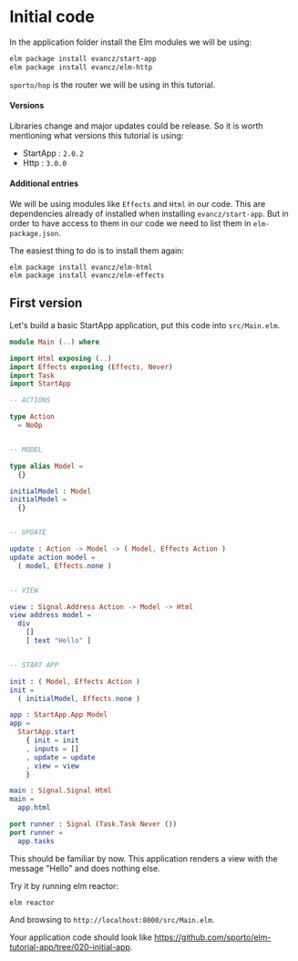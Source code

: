 # Initial code

In the application folder install the Elm modules we will be using:

```bash
elm package install evancz/start-app
elm package install evancz/elm-http
```

`sporto/hop` is the router we will be using in this tutorial.

#### Versions

Libraries change and major updates could be release. So it is worth mentioning what versions this tutorial is using:

- StartApp : `2.0.2`
- Http : `3.0.0`

#### Additional entries

We will be using modules like `Effects` and `Html` in our code. This are dependencies already of installed when installing `evancz/start-app`. But in order to have access to them in our code we need to list them in `elm-package.json`.

The easiest thing to do is to install them again:

```
elm package install evancz/elm-html
elm package install evancz/elm-effects
```

## First version

Let's build a basic StartApp application, put this code into `src/Main.elm`.

```elm
module Main (..) where

import Html exposing (..)
import Effects exposing (Effects, Never)
import Task
import StartApp

-- ACTIONS

type Action
  = NoOp


-- MODEL

type alias Model =
  {}

initialModel : Model
initialModel =
  {}


-- UPDATE

update : Action -> Model -> ( Model, Effects Action )
update action model =
  ( model, Effects.none )


-- VIEW

view : Signal.Address Action -> Model -> Html
view address model =
  div
    []
    [ text "Hello" ]


-- START APP

init : ( Model, Effects Action )
init =
  ( initialModel, Effects.none )

app : StartApp.App Model
app =
  StartApp.start
    { init = init
    , inputs = []
    , update = update
    , view = view
    }

main : Signal.Signal Html
main =
  app.html

port runner : Signal (Task.Task Never ())
port runner =
  app.tasks
```

This should be familiar by now. This application renders a view with the message "Hello" and does nothing else.

Try it by running elm reactor:

```
elm reactor
```

And browsing to `http://localhost:8000/src/Main.elm`. 

Your application code should look like <https://github.com/sporto/elm-tutorial-app/tree/020-initial-app>.
